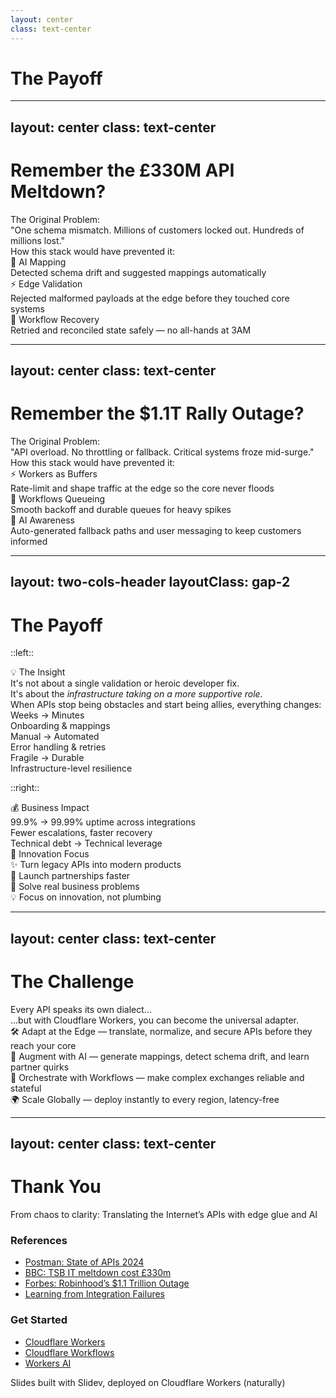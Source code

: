 ```yaml
---
layout: center
class: text-center
---
```


# The Payoff

<!-- speaker:
Quick reset: we opened with two big, real-world failures. This is where we close the loop and show the concrete payoff of the approach we just walked through.
"Alright — let’s bring it home. Remember those two disasters we started with? Here’s how the stack we built would have changed the story."
-->

---
layout: center
class: text-center
---

# Remember the £330M API Meltdown?

<div class="mb-8">

<div v-click="1" class="text-xl mb-6 font-bold">The Original Problem:</div>

<div v-click="2" class="p-6 bg-rose-100 dark:bg-rose-600 rounded-lg mb-6">
"One schema mismatch. Millions of customers locked out. Hundreds of millions lost."
</div>

</div>

<div v-click="3" class="mb-8">

<div class="text-xl mb-6 font-bold">How this stack would have prevented it:</div>

</div>

<div class="grid grid-cols-3 gap-4">

<div v-click="4" class="p-4 bg-green-100 dark:bg-emerald-600 rounded-lg">
<div class="text-lg font-bold mb-2">🤖 AI Mapping</div>
<div class="text-sm">Detected schema drift and suggested mappings automatically</div>
</div>

<div v-click="5" class="p-4 bg-blue-100 dark:bg-blue-900 rounded-lg">
<div class="text-lg font-bold mb-2">⚡ Edge Validation</div>
<div class="text-sm">Rejected malformed payloads at the edge before they touched core systems</div>
</div>

<div v-click="6" class="p-4 bg-purple-100 dark:bg-violet-500 rounded-lg">
<div class="text-lg font-bold mb-2">🔄 Workflow Recovery</div>
<div class="text-sm">Retried and reconciled state safely — no all-hands at 3AM</div>
</div>

</div>

<!-- speaker:
Walk through each box slowly.
AI Mapping: "Imagine onboarding a partner and the mapping code is 80% suggested by the model — you review and ship, not hand-code."
Edge Validation: "This is the gatekeeper. Bad data never reaches your ledger."
Workflow Recovery: "Durable retries + state means the system heals, not explodes."
Use a quiet, confident tone for the last line: "People sleep. Customers keep using the product. The bill doesn't hit the CFO."
-->

---
layout: center
class: text-center
---

# Remember the $1.1T Rally Outage?

<div class="mb-8">

<div v-click="1" class="text-xl mb-6 font-bold">The Original Problem:</div>

<div v-click="2" class="p-6 bg-rose-100 dark:bg-rose-600 rounded-lg mb-6">
"API overload. No throttling or fallback. Critical systems froze mid-surge."
</div>

</div>

<div v-click="3" class="mb-8">

<div class="text-xl mb-6 font-bold">How this stack would have prevented it:</div>

</div>

<div class="grid grid-cols-3 gap-4">

<div v-click="4" class="p-4 bg-emerald-100 dark:bg-emerald-600 rounded-lg">
<div class="text-lg font-bold mb-2">⚡ Workers as Buffers</div>
<div class="text-sm">Rate-limit and shape traffic at the edge so the core never floods</div>
</div>

<div v-click="5" class="p-4 bg-blue-100 dark:bg-blue-900 rounded-lg">
<div class="text-lg font-bold mb-2">🔄 Workflows Queueing</div>
<div class="text-sm">Smooth backoff and durable queues for heavy spikes</div>
</div>

<div v-click="6" class="p-4 bg-purple-100 dark:bg-violet-500 rounded-lg">
<div class="text-lg font-bold mb-2">🤖 AI Awareness</div>
<div class="text-sm">Auto-generated fallback paths and user messaging to keep customers informed</div>
</div>

</div>

<!-- speaker:
Emphasize the flow: buffering at the edge, then graceful queuing, then smart fallbacks and messaging.
Point out how this preserves user trust during peak events — even when things are strained, the product behaves like it's working.
Mention: "You lose transactions when users can't complete flows. You lose trust when they see silence."
-->

---
layout: two-cols-header
layoutClass: gap-2
---

# The Payoff

::left::

<div class="p-6 bg-emerald-100 dark:bg-emerald-600 rounded-lg mb-8">
<div class="text-lg font-bold mb-2">💡 The Insight</div>
It's not about a single validation or heroic developer fix.<br />
It's about the <i>infrastructure taking on a more supportive role.</i>
</div>

<div class="text-lg mb-4">
When APIs stop being obstacles and start being allies, everything changes:
</div>

<div class="space-y-4 mt-6 mb-6">
  <div v-click="1" class="flex items-center space-x-3">
    <div class="text-green-600 font-bold">Weeks → Minutes</div>
    <div class="text-sm opacity-75">Onboarding & mappings</div>
  </div>

  <div v-click="2" class="flex items-center space-x-3">
    <div class="text-green-600 font-bold">Manual → Automated</div>
    <div class="text-sm opacity-75">Error handling & retries</div>
  </div>

  <div v-click="3" class="flex items-center space-x-3">
    <div class="text-green-600 font-bold">Fragile → Durable</div>
    <div class="text-sm opacity-75">Infrastructure-level resilience</div>
  </div>
</div>

::right::

<div class="space-y-8">

<div v-click="4" class="p-6 bg-gradient-to-r from-blue-100 to-blue-200 dark:from-blue-900 dark:to-indigo-900 rounded-xl shadow-lg">
<div class="text-xl font-bold mb-4">💰 Business Impact</div>

<div class="space-y-3 text-sm">
  <div><span class="font-bold text-blue-300">99.9% → 99.99%</span> uptime across integrations</div>
  <div><span class="font-bold text-blue-300">Fewer escalations, faster recovery</span></div>
  <div><span class="font-bold text-blue-300">Technical debt → Technical leverage</span></div>
</div>
</div>

<div v-click="5" class="p-6 bg-gradient-to-r from-purple-100 to-pink-100 dark:from-purple-900 dark:to-pink-900 rounded-xl shadow-lg">
<div class="text-xl font-bold mb-4">🎯 Innovation Focus</div>

<div class="space-y-2 text-sm">
  <div>✨ Turn legacy APIs into modern products</div>
  <div>🚀 Launch partnerships faster</div>
  <div>🧠 Solve real business problems</div>
  <div>💡 Focus on innovation, not plumbing</div>
</div>
</div>

</div>

<!-- speaker:
Start by tying back to the earlier disasters — “These companies didn’t fail because they couldn’t code. They failed because their systems weren’t adaptive.”
Then reveal: the insight isn’t about the code, it’s about building infrastructure that turns chaos into order.
Use the left column to highlight developer and operational wins — time, automation, reliability.
Then shift to the right column: the bigger picture. Business continuity, resilience, and the ability to innovate again.
End with a small pause before transitioning to ‘The Challenge’: “So what happens when *you* become the universal adapter?”
-->

---
layout: center
class: text-center
---

# The Challenge

<div class="text-3xl mb-8">
Every API speaks its own dialect...
</div>

<div v-click class="text-2xl mb-12">
…but with Cloudflare Workers, <span class="font-bold">you can become the universal adapter.</span>
</div>

<div v-click class="space-y-6 text-left">

<div class="text-xl"><span class="font-bold">🛠️ Adapt at the Edge</span> — translate, normalize, and secure APIs before they reach your core</div>
<div class="text-xl"><span class="font-bold">🤖 Augment with AI</span> — generate mappings, detect schema drift, and learn partner quirks</div>
<div class="text-xl"><span class="font-bold">🔄 Orchestrate with Workflows</span> — make complex exchanges reliable and stateful</div>
<div class="text-xl"><span class="font-bold">🌍 Scale Globally</span> — deploy instantly to every region, latency-free</div>

</div>

<!-- speaker:
“We can’t change how every API behaves — but we *can* adapt to them effortlessly.”
Tie back to the travel metaphor: “Instead of fighting the sockets, you carry a universal adapter — and everything just works.”
Let that pause land before the call to action.
Tone: Empowering
-->

---
layout: center
class: text-center
---

# Thank You

<div class="text-lg opacity-75 mb-8">
From chaos to clarity: Translating the Internet’s APIs with edge glue and AI
</div>

<div class="grid grid-cols-2 gap-8 text-left max-w-2xl mx-auto">

<div>

### **References**

- [Postman: State of APIs 2024](https://www.postman.com/state-of-api/2024/)
- [BBC: TSB IT meltdown cost £330m](https://www.bbc.com/news/business-47425233)
- [Forbes: Robinhood’s $1.1 Trillion Outage](https://www.forbes.com/sites/billybambrough/2020/03/06/robinhoods-1-trillion-tech-outage/)
- [Learning from Integration Failures](https://www.1985.co.in/blog/learning-from-integration-failures/)

</div>

<div>

### **Get Started**

- [Cloudflare Workers](https://workers.cloudflare.com)
- [Cloudflare Workflows](https://developers.cloudflare.com/workflows)
- [Workers AI](https://developers.cloudflare.com/workers-ai)

</div>

</div>

<div class="mt-8 text-sm opacity-50">
Slides built with Slidev, deployed on Cloudflare Workers (naturally)
</div>

<!-- speaker:
Thank the audience warmly.
Offer a short next step: "I’ll be hanging out after the talk for questions and demos — or you can ping me on X/LinkedIn."
If you have a follow-up demo or repo, mention where to find it here or during the Q&A.
End with one final line: "Go teach those APIs to be friends." (light smile)
-->
